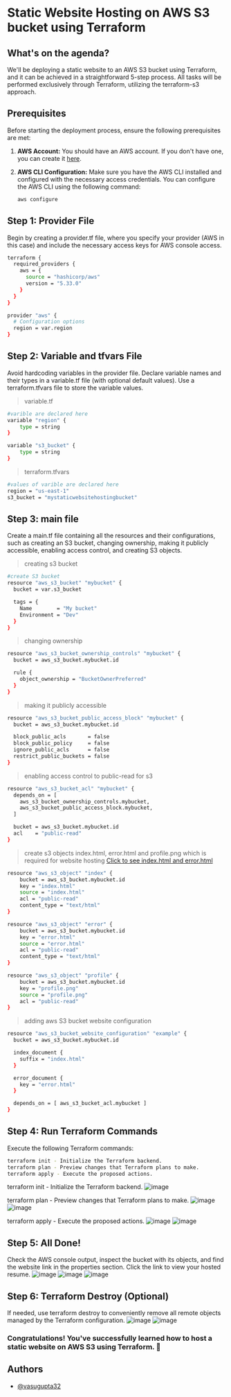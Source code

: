
# Static Website Hosting on AWS S3 bucket using Terraform

## What's on the agenda?

We'll be deploying a static website to an AWS S3 bucket using Terraform, and it can be achieved in a straightforward 5-step process. All tasks will be performed exclusively through Terraform, utilizing the terraform-s3 approach.

## Prerequisites

Before starting the deployment process, ensure the following prerequisites are met:

1. **AWS Account:** You should have an AWS account. If you don't have one, you can create it [here](https://aws.amazon.com/).

2. **AWS CLI Configuration:** Make sure you have the AWS CLI installed and configured with the necessary access credentials. You can configure the AWS CLI using the following command:

   ```bash
   aws configure

## Step 1: Provider File

Begin by creating a provider.tf file, where you specify your provider (AWS in this case) and include the necessary access keys for AWS console access.

```bash
terraform {
  required_providers {
    aws = {
      source = "hashicorp/aws"
      version = "5.33.0"
    }
  }
}

provider "aws" {
  # Configuration options
  region = var.region
}
```

## Step 2: Variable and tfvars File

Avoid hardcoding variables in the provider file. Declare variable names and their types in a variable.tf file (with optional default values). Use a terraform.tfvars file to store the variable values.
> variable.tf
```bash
#varible are declared here
variable "region" {
    type = string
}

variable "s3_bucket" {
    type = string
}
```
> terraform.tfvars
```bash
#values of varible are declared here
region = "us-east-1"
s3_bucket = "mystaticwebsitehostingbucket"
```

## Step 3: main file

Create a main.tf file containing all the resources and their configurations, such as creating an S3 bucket, changing ownership, making it publicly accessible, enabling access control, and creating S3 objects.

> creating s3 bucket
```bash
#create S3 bucket
resource "aws_s3_bucket" "mybucket" {
  bucket = var.s3_bucket

  tags = {
    Name        = "My bucket"
    Environment = "Dev"
  }
}
```

> changing ownership 
```bash
resource "aws_s3_bucket_ownership_controls" "mybucket" {
  bucket = aws_s3_bucket.mybucket.id

  rule {
    object_ownership = "BucketOwnerPreferred"
  }
}
```

> making it publicly accessible
```bash
resource "aws_s3_bucket_public_access_block" "mybucket" {
  bucket = aws_s3_bucket.mybucket.id

  block_public_acls       = false
  block_public_policy     = false
  ignore_public_acls      = false
  restrict_public_buckets = false
}
```

> enabling access control to public-read for s3
```bash
resource "aws_s3_bucket_acl" "mybucket" {
  depends_on = [
    aws_s3_bucket_ownership_controls.mybucket,
    aws_s3_bucket_public_access_block.mybucket,
  ]

  bucket = aws_s3_bucket.mybucket.id
  acl    = "public-read"
}
```

>  create s3 objects index.html, error.html and profile.png which is required for website hosting
> [Click to see index.html and error.html](https://github.com/vasugupta32/Terraform-Project-Static-Hosting/tree/main)

```bash
resource "aws_s3_object" "index" {
    bucket = aws_s3_bucket.mybucket.id
    key = "index.html"
    source = "index.html"
    acl = "public-read"
    content_type = "text/html"
}

resource "aws_s3_object" "error" {
    bucket = aws_s3_bucket.mybucket.id
    key = "error.html"
    source = "error.html"
    acl = "public-read"
    content_type = "text/html"
}

resource "aws_s3_object" "profile" {
    bucket = aws_s3_bucket.mybucket.id
    key = "profile.png"
    source = "profile.png"
    acl = "public-read"
}
```

> adding aws S3 bucket website configuration
```bash
resource "aws_s3_bucket_website_configuration" "example" {
  bucket = aws_s3_bucket.mybucket.id

  index_document {
    suffix = "index.html"
  }

  error_document {
    key = "error.html"
  }

  depends_on = [ aws_s3_bucket_acl.mybucket ]
}
```

## Step 4: Run Terraform Commands
Execute the following Terraform commands:
```bash
terraform init - Initialize the Terraform backend.
terraform plan - Preview changes that Terraform plans to make.
terraform apply - Execute the proposed actions.
```

terraform init - Initialize the Terraform backend.
![image](https://github.com/vasugupta32/Terraform-Project-Static-Hosting/assets/51460014/c9ef3e83-62cb-46f0-bfe1-f271d2e7f387)

terraform plan - Preview changes that Terraform plans to make.
![image](https://github.com/vasugupta32/Terraform-Project-Static-Hosting/assets/51460014/70c9b469-b54a-496f-9ed5-e688863357b5)
![image](https://github.com/vasugupta32/Terraform-Project-Static-Hosting/assets/51460014/f5c97ac7-c807-4d8e-b495-5d18c5c81e96)

terraform apply - Execute the proposed actions.
![image](https://github.com/vasugupta32/Terraform-Project-Static-Hosting/assets/51460014/b956c172-e758-4166-ba62-e29d32b12e56)
![image](https://github.com/vasugupta32/Terraform-Project-Static-Hosting/assets/51460014/c2cf9312-c533-4685-ab8c-81668d24d07b)
## Step 5:  All Done!

Check the AWS console output, inspect the bucket with its objects, and find the website link in the properties section. Click the link to view your hosted resume.
![image](https://github.com/vasugupta32/Terraform-Project-Static-Hosting/assets/51460014/044d73cf-6bb7-4ae4-9d70-a557e0a2f47b)
![image](https://github.com/vasugupta32/Terraform-Project-Static-Hosting/assets/51460014/15b0102e-298b-4d44-9d2b-99813640464c)
![image](https://github.com/vasugupta32/Terraform-Project-Static-Hosting/assets/51460014/f6a2aab2-c6b5-4339-9ea1-927e2aac5157)

## Step 6:  Terraform Destroy (Optional)
If needed, use terraform destroy to conveniently remove all remote objects managed by the Terraform configuration.
![image](https://github.com/vasugupta32/Terraform-Project-Static-Hosting/assets/51460014/45639438-f393-4b5d-b509-0dd183dac837)
![image](https://github.com/vasugupta32/Terraform-Project-Static-Hosting/assets/51460014/a2b4398d-5123-4a51-9b80-5ec4b8944902)


### Congratulations! You've successfully learned how to host a static website on AWS S3 using Terraform. 👏


## Authors

- [@vasugupta32](https://github.com/vasugupta32)


